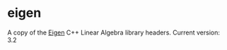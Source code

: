 # eigen
A copy of the [Eigen](http://eigen.tuxfamily.org/index.php?title=Main_Page) C++ Linear Algebra library headers.
Current version: 3.2
